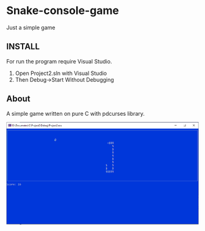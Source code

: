 # Snake-console-game
Just a simple game

## INSTALL

For run the program require Visual Studio.

1. Open Project2.sln with Visual Studio
2. Then Debug->Start Without Debugging

## About

A simple game written on pure C with pdcurses library.

![Screenshot](https://github.com/igor733/Snake-console-game/blob/master/1.png)
